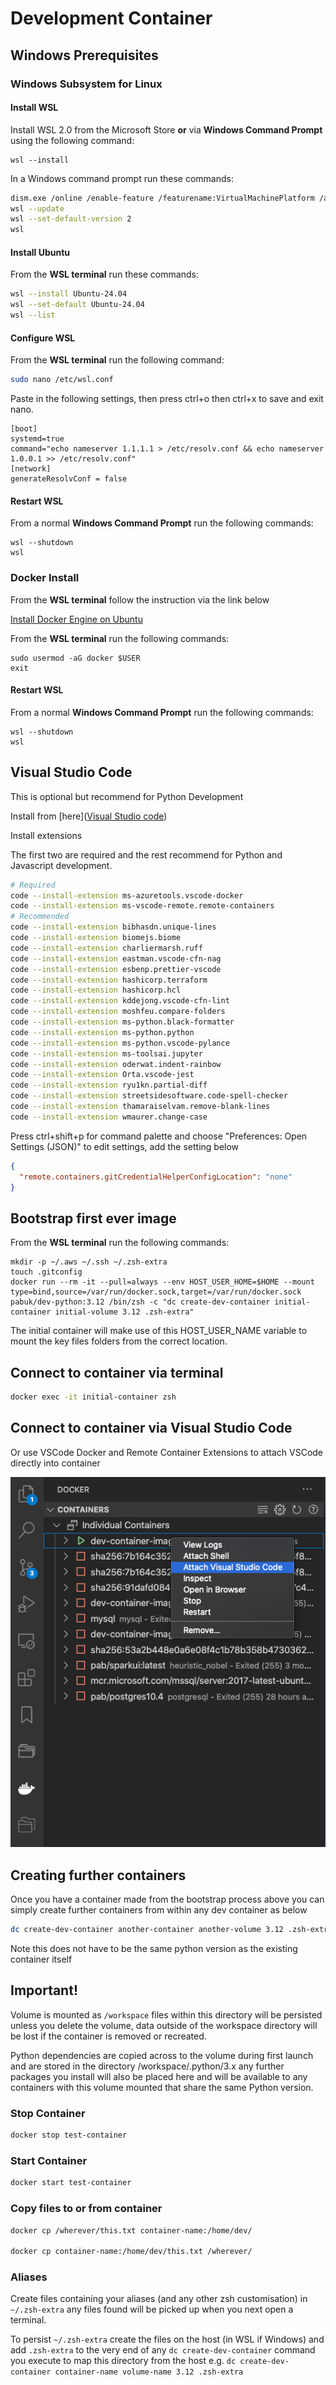 # Development Container

## Windows Prerequisites

### Windows Subsystem for Linux

#### Install WSL

Install WSL 2.0 from the Microsoft Store **or** via **Windows Command Prompt** using the following command:

```
wsl --install
```

In a Windows command prompt run these commands:

```bash
dism.exe /online /enable-feature /featurename:VirtualMachinePlatform /all /norestart
wsl --update
wsl --set-default-version 2
wsl
```

#### Install Ubuntu

From the **WSL terminal** run these commands:

```bash
wsl --install Ubuntu-24.04
wsl --set-default Ubuntu-24.04
wsl --list
```

#### Configure WSL

From the **WSL terminal** run the following command:

```bash
sudo nano /etc/wsl.conf
```

Paste in the following settings, then press ctrl+o then ctrl+x to save and exit nano.

```
[boot]
systemd=true
command="echo nameserver 1.1.1.1 > /etc/resolv.conf && echo nameserver 1.0.0.1 >> /etc/resolv.conf"
[network]
generateResolvConf = false
```

#### Restart WSL

From a normal **Windows Command Prompt** run the following commands:

```
wsl --shutdown
wsl
```

### Docker Install

From the **WSL terminal** follow the instruction via the link below

[Install Docker Engine on Ubuntu](https://docs.docker.com/engine/install/ubuntu/)

From the **WSL terminal** run the following commands:

```
sudo usermod -aG docker $USER
exit
```

#### Restart WSL

From a normal **Windows Command Prompt** run the following commands:

```
wsl --shutdown
wsl
```

## Visual Studio Code

This is optional but recommend for Python Development

Install from [here]([Visual Studio code](https://code.visualstudio.com/))

Install extensions

The first two are required and the rest recommend for Python and Javascript development.

```bash
# Required
code --install-extension ms-azuretools.vscode-docker
code --install-extension ms-vscode-remote.remote-containers
# Recommended
code --install-extension bibhasdn.unique-lines
code --install-extension biomejs.biome
code --install-extension charliermarsh.ruff
code --install-extension eastman.vscode-cfn-nag
code --install-extension esbenp.prettier-vscode
code --install-extension hashicorp.terraform
code --install-extension hashicorp.hcl
code --install-extension kddejong.vscode-cfn-lint
code --install-extension moshfeu.compare-folders
code --install-extension ms-python.black-formatter
code --install-extension ms-python.python
code --install-extension ms-python.vscode-pylance
code --install-extension ms-toolsai.jupyter
code --install-extension oderwat.indent-rainbow
code --install-extension Orta.vscode-jest
code --install-extension ryu1kn.partial-diff
code --install-extension streetsidesoftware.code-spell-checker
code --install-extension thamaraiselvam.remove-blank-lines
code --install-extension wmaurer.change-case
```

Press ctrl+shift+p for command palette and choose "Preferences: Open Settings (JSON)" to edit settings, add the setting below

```json
{
  "remote.containers.gitCredentialHelperConfigLocation": "none"
}
```

## Bootstrap first ever image

From the **WSL terminal** run the following commands:

```
mkdir -p ~/.aws ~/.ssh ~/.zsh-extra
touch .gitconfig
docker run --rm -it --pull=always --env HOST_USER_HOME=$HOME --mount type=bind,source=/var/run/docker.sock,target=/var/run/docker.sock pabuk/dev-python:3.12 /bin/zsh -c "dc create-dev-container initial-container initial-volume 3.12 .zsh-extra"
```

The initial container will make use of this HOST_USER_NAME variable to mount the key files folders from the correct location.

## Connect to container via terminal

```bash
docker exec -it initial-container zsh
```

## Connect to container via Visual Studio Code

Or use VSCode Docker and Remote Container Extensions to attach VSCode directly into container

![./images/vsc-open-container.png](./images/vsc-open-container.png)

## Creating further containers

Once you have a container made from the bootstrap process above you can simply create further containers from within any dev container as below

```bash
dc create-dev-container another-container another-volume 3.12 .zsh-extra
```

Note this does not have to be the same python version as the existing container itself

## Important!

Volume is mounted as `/workspace` files within this directory will be persisted unless you delete the volume, data outside of the workspace directory will be lost if the container is removed or recreated.

Python dependencies are copied across to the volume during first launch and are stored in the directory /workspace/.python/3.x any further packages you install will also be placed here and will be available to any containers with this volume mounted that share the same Python version.

### Stop Container

```bash
docker stop test-container
```

### Start Container

```bash
docker start test-container
```

### Copy files to or from container

```bash
docker cp /wherever/this.txt container-name:/home/dev/

docker cp container-name:/home/dev/this.txt /wherever/
```

### Aliases

Create files containing your aliases (and any other zsh customisation) in `~/.zsh-extra` any files found will be picked up when you next open a terminal.

To persist `~/.zsh-extra` create the files on the host (in WSL if Windows) and add `.zsh-extra` to the very end of any `dc create-dev-container` command you execute to map this directory from the host e.g. `dc create-dev-container container-name volume-name 3.12 .zsh-extra`
